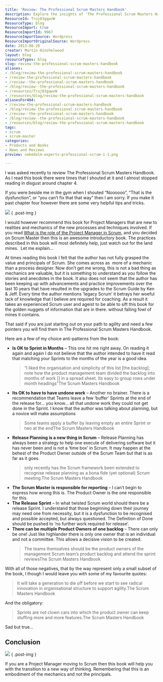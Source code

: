 ```yaml
---
title: 'Review: The Professional Scrum Masters Handbook'
description: Explore the insights of 'The Professional Scrum Masters Handbook' with a critical review that highlights key takeaways for new Scrum Masters and Project Managers.
ResourceId: Truj03gqwvW
ResourceType: blog
ResourceImport: true
ResourceImportId: 9967
ResourceImportSource: Wordpress
ResourceImportOriginalSource: Wordpress
date: 2013-08-28
creator: Martin Hinshelwood
layout: blog
resourceTypes: blog
slug: review-the-professional-scrum-masters-handbook
aliases:
- /blog/review-the-professional-scrum-masters-handbook
- /review-the-professional-scrum-masters-handbook
- /review--the-professional-scrum-masters-handbook
- /blog/review--the-professional-scrum-masters-handbook
- /resources/Truj03gqwvW
- /resources/blog/review-the-professional-scrum-masters-handbook
aliasesFor404:
- /review-the-professional-scrum-masters-handbook
- /blog/review-the-professional-scrum-masters-handbook
- /review--the-professional-scrum-masters-handbook
- /blog/review--the-professional-scrum-masters-handbook
- /resources/blog/review-the-professional-scrum-masters-handbook
tags:
- scrum
- scrum-master
categories:
- Products and Books
- News and Reviews
preview: nakedalm-experts-professional-scrum-1-1.png

---
```

I was asked recently to review The Professional Scrum Masters Handbook. As I read this book there were times that I shouted at it and I almost stopped reading in disgust around chapter 4.

If you were beside me in the gym when I shouted “Noooooo”, “That is the dysfunction”, or “you can’t fix that that way” then I am sorry. If you make it past chapter four however there are some very helpful tips and tricks.

[![](http://ws-na.amazon-adsystem.com/widgets/q?_encoding=UTF8&ASIN=B00CFJGKZS&Format=_SL110_&ID=AsinImage&MarketPlace=US&ServiceVersion=20070822&WS=1&tag=martinhinshe-20)](http://www.amazon.com/gp/product/B00CFJGKZS/ref=as_li_ss_il?ie=UTF8&camp=1789&creative=390957&creativeASIN=B00CFJGKZS&linkCode=as2&tag=martinhinshe-20)
{ .post-img }

I would however recommend this book for Project Managers that are new to realities and mechanics of the new processes and techniques involved. If you read [What is the role of the Project Manager in Scrum](http://nkdagility.com/what-is-the-roll-of-the-project-manager-in-scrum/), and you decided on Scrum Master then this is an awesome introductory book. The practices described in this book will most definitely help, just watch out for the land mines.  Let me explain…

At times reading this book I felt that the author has not fully grasped the value and principals of Scrum. She comes across as  more of a mechanic than a process designer. Now don’t get me wrong, this is not a bad thing as mechanics are valuable, but it is something to understand as you follow the stories and anecdotes in the book. It also does not seem that the author has been keeping up with advancements and practice improvements over the last 10 years that have resulted in the upgrades to the Scrum Guide by Ken & Jeff. Every time the author mentions ‘legacy Scrum’ it betrays her woeful lack of knowledge that I believe are required for coaching. As a result it takes an experienced Scrum user and ageist to be able to sift this book for the golden nuggets of information that are in there. without falling fowl of mines it contains.

That said if you are just starting out on your path to agility and need a few pointers you will find them in The Professional Scrum Masters Handbook.

Here are a few of my choice anti-patterns from the book:

- **Is OK to Sprint in Months** – This one hit me right away. On reading it again and again I do not believe that the author intended to have it read that matching your Sprints to the months of the year is a good idea.
  > “I liked the organisation and simplicity of this list \[the backlog\]; note how the product management team divided the backlog into months of work \[\] in a spread sheet. Its easy to group rows under month headings”The Scrum Masters Handbook
- **Its OK to have to have undone work** – Another no brainer. There is a recommendation that Teams leave a few ‘buffer’ Sprints at the end of the release for… you know… all that undone work they could not get done in the Sprint. I know that the author was talking about planning, but a novice will make assumptions
  > Some teams apply a buffer by leaving empty an entire Sprint or two at the endThe Scrum Masters Handbook
- **Release Planning is a new thing in Scrum** – Release Planning has always been a strategy to help one execute of delivering software but it has never been and is not a ‘time box’ in Scrum. It may happen at the behest of the Product Owner outside of the Scrum Team but that is as far as it goes.
  > only recently has the Scrum framework been extended to recognise release planning as a bona fide (yet optional) Scrum meeting.The Scrum Masters Handbook
- **The Scrum Master is responsible for reporting** – I can’t begin to express how wrong this is. The Product Owner is the one responsible for this.
- **The Release Sprint** – In what twisted Scrum world should there be a release Sprint. I understand that those beginning down their journey may need one from necessity, but it is a dysfunction to be recognised and possible accepted, but always questioned. The Definition of Done should be pushed to ‘no further work required for release’.
- **There can be multiple Product Owners of one backlog** – There can only be one! Just like highlander there is only one owner that is an individual and not a committee. This allows a decisive vision to be created.
  > The teams themselves should be the product owners of the management Scrum team’s product backlog and attend the sprint reviewsThe Scrum Masters Handbook

With all of those negatives, that by the way represent only a small subset of the book, I though I would leave you with some of my favourite quotes:

> It will take a generation to die off before we start to see radical innovation in organisational structure to support agility.The Scrum Masters Handbook

And the obligatory:

> Sprints are not clown cars into which the product owner can keep stuffing more and more features.The Scrum Masters Handbook

Sad but true…

## Conclusion

[![](http://ws-na.amazon-adsystem.com/widgets/q?_encoding=UTF8&ASIN=B00CFJGKZS&Format=_SL110_&ID=AsinImage&MarketPlace=US&ServiceVersion=20070822&WS=1&tag=martinhinshe-20)](http://www.amazon.com/gp/product/B00CFJGKZS/ref=as_li_ss_il?ie=UTF8&camp=1789&creative=390957&creativeASIN=B00CFJGKZS&linkCode=as2&tag=martinhinshe-20)
{ .post-img }

If you are a Project Manager moving to Scrum then this book will help you with the transition to a new way of thinking. Remembering that this is an embodiment of the mechanics and not the principals.
